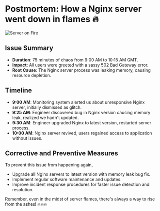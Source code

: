 # Postmortem: How a Nginx server went down in flames 🔥

![Server on Fire](https://media1.giphy.com/media/v1.Y2lkPTc5MGI3NjExYzV0c2EyZmM2ZmR1Y2xzNG03OGRxd2toZHVneTZodmFjdGE0a2NzOCZlcD12MV9pbnRlcm5hbF9naWZfYnlfaWQmY3Q9Zw/P7JmDW7IkB7TW/giphy.gif)

## Issue Summary
- **Duration**: 75 minutes of chaos from 9:00 AM to 10:15 AM GMT.
- **Impact**: All users were greeted with a sassy 502 Bad Gateway error.
- **Root Cause**: The Nginx server process was leaking memory, causing resource depletion.

## Timeline
- **9:00 AM**: Monitoring system alerted us about unresponsive Nginx server, initially dismissed as glitch.
- **9:25 AM**: Engineer discovered bug in Nginx version causing memory leak, realized we hadn't updated.
- **9:30 AM**: Engineer upgraded Nginx to latest version, restarted server process.
- **10:00 AM**: Nginx server revived, users regained access to application without issues.


## Corrective and Preventive Measures
To prevent this issue from happening again,
- Upgrade all Nginx servers to latest version with memory leak bug fix.
- Implement regular software maintenance and updates.
- Improve incident response procedures for faster issue detection and resolution.


Remember, even in the midst of server flames, there's always a way to rise from the ashes! 🔥🔥🔥
